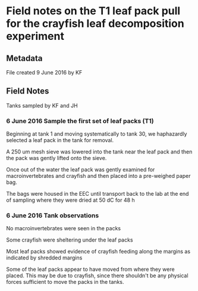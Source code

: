 # Field notes on the T1 leaf pack pull for the crayfish leaf decomposition experiment

## Metadata

File created 9 June 2016 by KF

## Field Notes

Tanks sampled by KF and JH

### 6 June 2016 Sample the first set of leaf packs (T1)

Beginning at tank 1 and moving systematically to tank 30, we haphazardly selected a leaf pack in the tank for removal.

A 250 um mesh sieve was lowered into the tank near the leaf pack and then the pack was gently lifted onto the sieve.

Once out of the water the leaf pack was gently examined for macroinvertebrates and crayfish and then placed into a pre-weighed paper bag. 

The bags were housed in the EEC until transport back to the lab at the end of sampling where they were dried at 50 dC for 48 h

### 6 June 2016 Tank observations 

No macroinvertebrates were seen in the packs

Some crayfish were sheltering under the leaf packs

Most leaf packs showed evidence of crayfish feeding along the margins as indicated by shredded margins

Some of the leaf packs appear to have moved from where they were placed. This may be due to crayfish, since there shouldn't be any physical forces sufficient to move the packs in the tanks.
